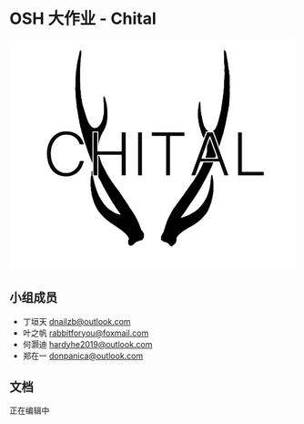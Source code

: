 
# OSH 大作业 - Chital

![logo](assets/logoChital.png)


## 小组成员

* 丁垣天 dnailzb@outlook.com
* 叶之帆 rabbitforyou@foxmail.com
* 何灏迪 hardyhe2019@outlook.com
* 郑在一 donpanica@outlook.com

## 文档

正在编辑中
